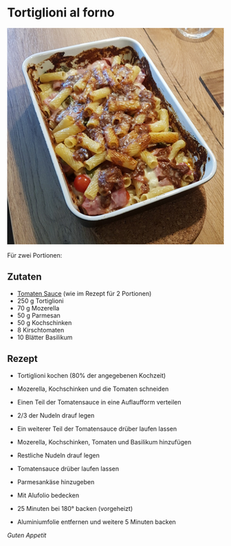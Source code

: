 # Tortiglioni al forno

![img](imgs/Tortiglioni_al_forno.jpg)

Für zwei Portionen:

## Zutaten
- [Tomaten Sauce](Tomaten_Sauce.md) (wie im Rezept für 2 Portionen)
- 250 g Tortiglioni
- 70 g Mozerella
- 50 g Parmesan
- 50 g Kochschinken
- 8 Kirschtomaten
- 10 Blätter Basilikum

## Rezept
- Tortiglioni kochen (80% der angegebenen Kochzeit)

- Mozerella, Kochschinken und die Tomaten schneiden

- Einen Teil der Tomatensauce in eine Auflaufform verteilen

- 2/3 der Nudeln drauf legen

- Ein weiterer Teil der Tomatensauce drüber laufen lassen

- Mozerella, Kochschinken, Tomaten und Basilikum hinzufügen

- Restliche Nudeln drauf legen

- Tomatensauce drüber laufen lassen

- Parmesankäse hinzugeben

- Mit Alufolio bedecken

- 25 Minuten bei 180° backen (vorgeheizt)

- Aluminiumfolie entfernen und weitere 5 Minuten backen

*Guten Appetit*
